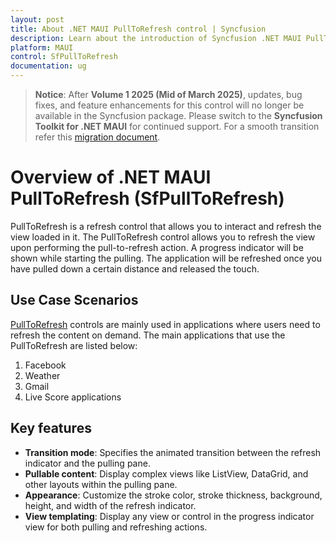 ```yaml
---
layout: post
title: About .NET MAUI PullToRefresh control | Syncfusion
description: Learn about the introduction of Syncfusion .NET MAUI PullToRefresh (SfPullToRefresh) control, its elements and more.
platform: MAUI
control: SfPullToRefresh
documentation: ug
--- 
```


> **Notice**: After **Volume 1 2025 (Mid of March 2025)**, updates, bug fixes, and feature enhancements for this control will no longer be available in the Syncfusion package. Please switch to the **Syncfusion Toolkit for .NET MAUI** for continued support. For a smooth transition refer this [migration document](https://help.syncfusion.com/maui-toolkit/migration).

# Overview of .NET MAUI PullToRefresh (SfPullToRefresh)

PullToRefresh is a refresh control that allows you to interact and refresh the view loaded in it. The PullToRefresh control allows you to refresh the view upon performing the pull-to-refresh action. A progress indicator will be shown while starting the pulling. The application will be refreshed once you have pulled down a certain distance and released the touch.

## Use Case Scenarios

[PullToRefresh](https://help.syncfusion.com/cr/maui/Syncfusion.Maui.PullToRefresh.SfPullToRefresh.html) controls are mainly used in applications where users need to refresh the content on demand. The main applications that use the PullToRefresh are listed below:

1. Facebook
2. Weather
3. Gmail
4. Live Score applications

## Key features

* **Transition mode**: Specifies the animated transition between the refresh indicator and the pulling pane.
* **Pullable content**: Display complex views like ListView, DataGrid, and other layouts within the pulling pane.
* **Appearance**: Customize the stroke color, stroke thickness, background, height, and width of the refresh indicator.
* **View templating**: Display any view or control in the progress indicator view for both pulling and refreshing actions.
